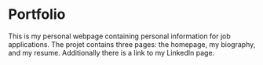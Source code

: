 Portfolio
=========

This is my personal webpage containing personal information for job applications. The projet contains three pages: the homepage, my biography, and my resume. Additionally there is a link to my LinkedIn page. 
